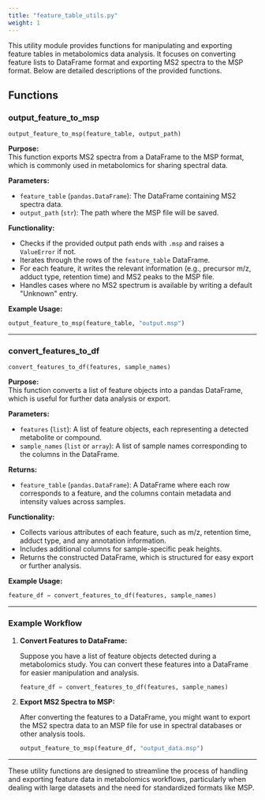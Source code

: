 ```yaml
---
title: "feature_table_utils.py"
weight: 1
---
```


This utility module provides functions for manipulating and exporting feature tables in metabolomics data analysis. It focuses on converting feature lists to DataFrame format and exporting MS2 spectra to the MSP format. Below are detailed descriptions of the provided functions.

## Functions

### output_feature_to_msp

`output_feature_to_msp(feature_table, output_path)`

**Purpose:**  
This function exports MS2 spectra from a DataFrame to the MSP format, which is commonly used in metabolomics for sharing spectral data.

**Parameters:**

- `feature_table` (`pandas.DataFrame`): The DataFrame containing MS2 spectra data.
- `output_path` (`str`): The path where the MSP file will be saved.

**Functionality:**

- Checks if the provided output path ends with `.msp` and raises a `ValueError` if not.
- Iterates through the rows of the `feature_table` DataFrame.
- For each feature, it writes the relevant information (e.g., precursor m/z, adduct type, retention time) and MS2 peaks to the MSP file.
- Handles cases where no MS2 spectrum is available by writing a default "Unknown" entry.

**Example Usage:**

```python
output_feature_to_msp(feature_table, "output.msp")
```

---

### convert_features_to_df

`convert_features_to_df(features, sample_names)`

**Purpose:**  
This function converts a list of feature objects into a pandas DataFrame, which is useful for further data analysis or export.

**Parameters:**

- `features` (`list`): A list of feature objects, each representing a detected metabolite or compound.
- `sample_names` (`list` or `array`): A list of sample names corresponding to the columns in the DataFrame.

**Returns:**

- `feature_table` (`pandas.DataFrame`): A DataFrame where each row corresponds to a feature, and the columns contain metadata and intensity values across samples.

**Functionality:**

- Collects various attributes of each feature, such as m/z, retention time, adduct type, and any annotation information.
- Includes additional columns for sample-specific peak heights.
- Returns the constructed DataFrame, which is structured for easy export or further analysis.

**Example Usage:**

```python
feature_df = convert_features_to_df(features, sample_names)
```

---

### **Example Workflow**

1. **Convert Features to DataFrame:**

   Suppose you have a list of feature objects detected during a metabolomics study. You can convert these features into a DataFrame for easier manipulation and analysis.

   ```python
   feature_df = convert_features_to_df(features, sample_names)
   ```

2. **Export MS2 Spectra to MSP:**

   After converting the features to a DataFrame, you might want to export the MS2 spectra data to an MSP file for use in spectral databases or other analysis tools.

   ```python
   output_feature_to_msp(feature_df, "output_data.msp")
   ```

---

These utility functions are designed to streamline the process of handling and exporting feature data in metabolomics workflows, particularly when dealing with large datasets and the need for standardized formats like MSP.
